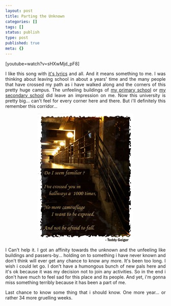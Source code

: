 ```yaml
---
layout: post
title: Parting the Unknown
categories: []
tags: []
status: publish
type: post
published: true
meta: {}
---
```

[youtube=watch?v=sHXwMjd_pF8]
<p align="justify">I like this song with <a target="_blank" href="http://www.azlyrics.com/lyrics/teddygeiger/foryouiwillconfidence.html" title="For You I Will (Confidence) - Teddy Geiger">it's lyrics</a> and all. And it means something to me. I was thinking about leaving school in about a years' time and the many people that have crossed my path as i have walked along and the corners of this pretty huge campus. The unfeeling buildings of <a href="/2005/11/17/walking-into-those-good-ol-days/">my primary school</a> or <a href="/2006/07/28/visiting-alma-mater/">my secondary school</a> did leave an impression on me. Now this university is pretty big... can't feel for every corner here and there. But i'll definitely this remember this corridor...</p>
<p align="center"><img src="/img/pr2.jpg" /></p>
<p align="justify">I Can't help it. I got an affinity towards the unknown and the unfeeling like buildings and passers-by... holding on to something i have never known and don't think will ever get any chance to know any more. It's been too long. I wish i could let go. I don't have a humongous bunch of new pals here and it's ok because it was my decision not to join any activities. So in the end i don't have much to feel sad for this place and its people. And yet, i'm gonna miss something terribly because it has been a part of me.</p>
<p align="justify">Last chance to know some thing that i should know. One more year... or rather 34 more gruelling weeks.</p>
